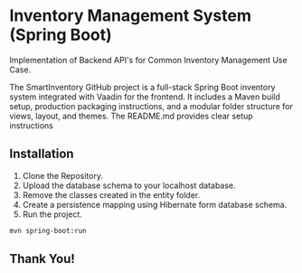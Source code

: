 # Inventory Management System (Spring Boot) 

Implementation of Backend API's for Common Inventory Management Use Case.

The SmartInventory GitHub project is a full-stack Spring Boot inventory system integrated with Vaadin for the frontend. It includes a Maven build setup, production packaging instructions, and a modular folder structure for views, layout, and themes. The README.md provides clear setup instructions

## Installation

1. Clone the Repository.
2. Upload the database schema to your localhost database.
3. Remove the classes created in the entity folder.
4. Create a persistence mapping using Hibernate form database schema.
5. Run the project.

```bash
mvn spring-boot:run
```





## Thank You!
